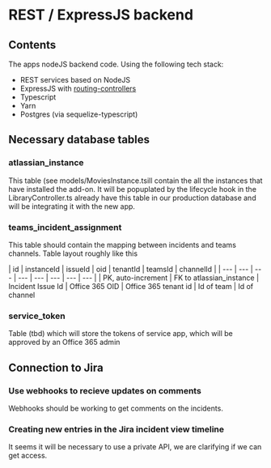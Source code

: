 # REST / ExpressJS backend

## Contents

The apps nodeJS backend code. Using the following tech stack:

- REST services based on NodeJS
- ExpressJS with [routing-controllers](https://github.com/typestack/routing-controllers)
- Typescript
- Yarn
- Postgres (via sequelize-typescript)


## Necessary database tables

### atlassian_instance

This table (see models/MoviesInstance.tsill contain the all the instances that have installed the add-on. It will be popuplated by the lifecycle hook in the LibraryController.ts already have this table in our production database and will be integrating it with the new app.

### teams_incident_assignment

This table should contain the mapping between incidents and teams channels. Table layout roughly like this

| id | instanceId | issueId | oid | tenantId | teamsId | channelId |
| --- | --- | --- | --- | --- | --- | --- | --- | 
| PK, auto-increment | FK to atlassian_instance | Incident Issue Id | Office 365 OID | Office 365 tenant id | Id of team | Id of channel

### service_token

Table (tbd) which will store the tokens of service app, which will be approved by an Office 365 admin

## Connection to Jira

### Use webhooks to recieve updates on comments

Webhooks should be working to get comments on the incidents.

### Creating new entries in the Jira incident view timeline

It seems it will be necessary to use a private API, we are clarifying if we can get access.
